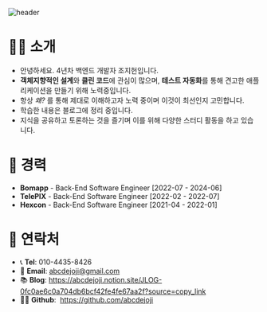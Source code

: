 ![header](https://capsule-render.vercel.app/api?type=transparent&fontColor=00F6FF&height=150&text=Backend%20Developer&fontSize=50)

# 🙇‍♂️ 소개

- 안녕하세요. 4년차 백엔드 개발자 조지헌입니다.
- **객체지향적인 설계**와 **클린 코드**에 관심이 많으며, **테스트 자동화**를 통해 견고한 애플리케이션을 만들기 위해 노력중입니다.
- 항상 _왜?_ 를 통해 제대로 이해하고자 노력 중이며 이것이 최선인지 고민합니다.
- 학습한 내용은 블로그에 정리 중입니다.
- 지식을 공유하고 토론하는 것을 즐기며 이를 위해 다양한 스터디 활동을 하고 있습니다.

# 💼 경력

- **Bomapp** - Back-End Software Engineer \[2022-07 - 2024-06]
- **TelePIX** - Back-End Software Engineer \[2022-02 - 2022-07]
- **Hexcon** - Back-End Software Engineer \[2021-04 - 2022-01]

# 🤝 연락처

- 📞 **Tel**: 010-4435-8426
- 📧 **Email**: abcdejoji@gmail.com
- 📚 **Blog**: https://abcdejoji.notion.site/JLOG-0fc0ae6c0a704db6bcf42fe4fe67aa2f?source=copy_link
- 👨‍💻 **Github**:  https://github.com/abcdejoji
